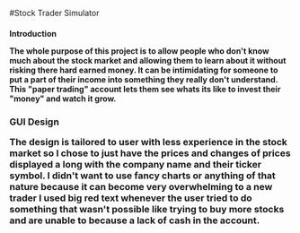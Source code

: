 #Stock Trader Simulator
<h4>Introduction</h>


The whole purpose of this project is to allow people who don't know much about the stock market
and allowing them to learn about it without risking there hard earned money. It can be intimidating 
for someone to put a part of their income into something they really don't understand. This "paper trading" 
account lets them see whats its like to invest their "money" and watch it grow.


<h3>GUI Design</h>

The design is tailored to user with less experience in the stock market so I chose to just have the 
prices and changes of prices displayed a long with the company name and their ticker symbol. I didn't
 want to use fancy charts or anything of that nature because it can become very overwhelming to a new trader
 I used big red text whenever the user tried to do something that wasn't possible like trying to buy more stocks
and are unable to because a lack of cash in the account.




